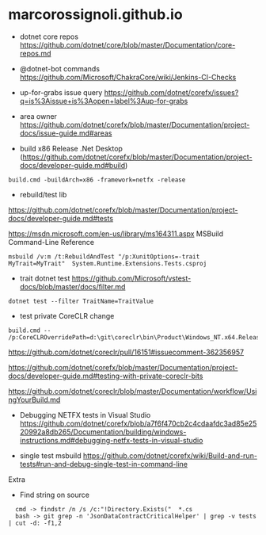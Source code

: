 # marcorossignoli.github.io
* dotnet core repos https://github.com/dotnet/core/blob/master/Documentation/core-repos.md

* @dotnet-bot commands https://github.com/Microsoft/ChakraCore/wiki/Jenkins-CI-Checks

* up-for-grabs issue query https://github.com/dotnet/corefx/issues?q=is%3Aissue+is%3Aopen+label%3Aup-for-grabs

* area owner https://github.com/dotnet/corefx/blob/master/Documentation/project-docs/issue-guide.md#areas

* build x86 Release .Net Desktop (https://github.com/dotnet/corefx/blob/master/Documentation/project-docs/developer-guide.md#build)

```
build.cmd -buildArch=x86 -framework=netfx -release
```

* rebuild/test lib

https://github.com/dotnet/corefx/blob/master/Documentation/project-docs/developer-guide.md#tests  

https://msdn.microsoft.com/en-us/library/ms164311.aspx MSBuild Command-Line Reference

```
msbuild /v:m /t:RebuildAndTest "/p:XunitOptions=-trait MyTrait=MyTrait"  System.Runtime.Extensions.Tests.csproj
```
* trait dotnet test https://github.com/Microsoft/vstest-docs/blob/master/docs/filter.md
```
dotnet test --filter TraitName=TraitValue
```

* test private CoreCLR change 

```
build.cmd -- /p:CoreCLROverridePath=d:\git\coreclr\bin\Product\Windows_NT.x64.Release\

```


https://github.com/dotnet/coreclr/pull/16151#issuecomment-362356957

https://github.com/dotnet/corefx/blob/master/Documentation/project-docs/developer-guide.md#testing-with-private-coreclr-bits

https://github.com/dotnet/coreclr/blob/master/Documentation/workflow/UsingYourBuild.md

* Debugging NETFX tests in Visual Studio https://github.com/dotnet/corefx/blob/a7f6f470cb2c4cdaafdc3ad85e2520992a8db265/Documentation/building/windows-instructions.md#debugging-netfx-tests-in-visual-studio

* single test msbuild https://github.com/dotnet/corefx/wiki/Build-and-run-tests#run-and-debug-single-test-in-command-line

Extra

* Find string on source
```
  cmd -> findstr /n /s /c:"!Directory.Exists("  *.cs  
  bash -> git grep -n 'JsonDataContractCriticalHelper' | grep -v tests | cut -d: -f1,2 
```
